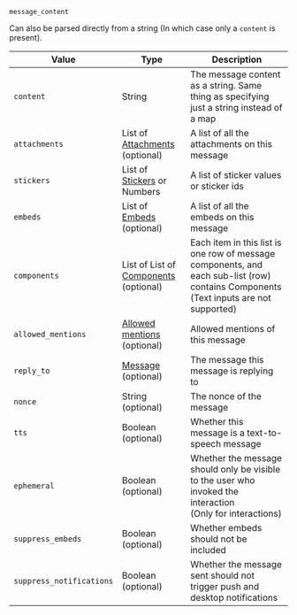 `message_content`

Can also be parsed directly from a string (In which case only a `content` is present).

| Value                    | Type                                                                           | Description                                                                                                                             |
|--------------------------|--------------------------------------------------------------------------------|-----------------------------------------------------------------------------------------------------------------------------------------|
| `content`                | String                                                                         | The message content as a string. Same thing as specifying just a string instead of a map                                                |
| `attachments`            | List of [Attachments](/parsables/attachment.md)<br>(optional)                  | A list of all the attachments on this message                                                                                           |
| `stickers`               | List of [Stickers](/values/sticker.md) or Numbers                              | A list of sticker values or sticker ids                                                                                                 |
| `embeds`                 | List of [Embeds](/parsables/embeds/embed.md)<br>(optional)                     | A list of all the embeds on this message                                                                                                |
| `components`             | List of List of [Components](/parsables/components/component.md)<br>(optional) | Each item in this list is one row of message components, and each sub-list (row) contains Components<br>(Text inputs are not supported) |
| `allowed_mentions`       | [Allowed mentions](/parsables/allowed-mentions.md)<br>(optional)               | Allowed mentions of this message                                                                                                        |
| `reply_to`               | [Message](/values/message.md)<br>(optional)                                    | The message this message is replying to                                                                                                 |
| `nonce`                  | String<br>(optional)                                                           | The nonce of the message                                                                                                                |
| `tts`                    | Boolean<br>(optional)                                                          | Whether this message is a text-to-speech message                                                                                        |
| `ephemeral`              | Boolean<br>(optional)                                                          | Whether the message should only be visible to the user who invoked the interaction<br>(Only for interactions)                           |
| `suppress_embeds`        | Boolean<br>(optional)                                                          | Whether embeds should not be included                                                                                                   |
| `suppress_notifications` | Boolean<br>(optional)                                                          | Whether the message sent should not trigger push and desktop notifications                                                              |